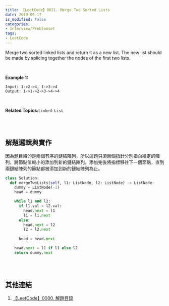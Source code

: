 ```yaml
---
title: 【LeetCode】0021. Merge Two Sorted Lists
date: 2019-06-17
is_modified: false
categories:
- Interview/Problemset
tags:
- LeetCode
--- 
```


Merge two sorted linked lists and return it as a new list. The new list should be made by splicing together the nodes of the first two lists.

<!--more-->
<br>

**Example 1:**
```
Input: 1->2->4, 1->3->4
Output: 1->1->2->3->4->4
```

<br>

**Related Topics:**`Linked List`

<br><br>

## 解題邏輯與實作
因為題目給的是兩個有序的鏈結陣列，所以這題只須兩個指針分別指向給定的陣列，將節點值較小的添加到新的鏈結陣列，添加完後將指標移往下一個節點，直到兩鏈結陣列的節點都被添加到新的鏈結陣列為止。


```python
class Solution:
  def mergeTwoLists(self, l1: ListNode, l2: ListNode) -> ListNode:
    dummy = ListNode(-1)
    head = dummy

    while l1 and l2:
      if l1.val < l2.val:
        head.next = l1
        l1 = l1.next    
      else:
        head.next = l2
        l2 = l2.next
        
      head = head.next

    head.next = l1 if l1 else l2
    return dummy.next
```

<br><br>

## 其他連結
1. [【LeetCode】0000. 解題目錄](/LeetCode-0000-Contents/)